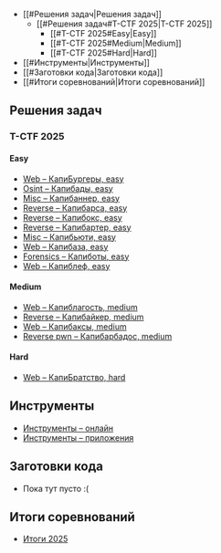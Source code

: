- [[#Решения задач|Решения задач]]
	- [[#Решения задач#T-CTF 2025|T-CTF 2025]]
		- [[#T-CTF 2025#Easy|Easy]]
		- [[#T-CTF 2025#Medium|Medium]]
		- [[#T-CTF 2025#Hard|Hard]]
- [[#Инструменты|Инструменты]]
- [[#Заготовки кода|Заготовки кода]]
- [[#Итоги соревнований|Итоги соревнований]]


## Решения задач

### T-CTF 2025

#### Easy

- [Web – КапиБургеры, easy](Web%20%E2%80%93%20%D0%9A%D0%B0%D0%BF%D0%B8%D0%91%D1%83%D1%80%D0%B3%D0%B5%D1%80%D1%8B,%20easy.md)
- [Osint – Капибады, easy](Osint%20%E2%80%93%20%D0%9A%D0%B0%D0%BF%D0%B8%D0%B1%D0%B0%D0%B4%D1%8B,%20easy.md)
- [Misc – Капибаннер, easy](Misc%20%E2%80%93%20%D0%9A%D0%B0%D0%BF%D0%B8%D0%B1%D0%B0%D0%BD%D0%BD%D0%B5%D1%80,%20easy.md)
- [Reverse – Капибарса, easy](Reverse%20%E2%80%93%20%D0%9A%D0%B0%D0%BF%D0%B8%D0%B1%D0%B0%D1%80%D1%81%D0%B0,%20easy.md)
- [Reverse – Капибокс, easy](Reverse%20%E2%80%93%20%D0%9A%D0%B0%D0%BF%D0%B8%D0%B1%D0%BE%D0%BA%D1%81,%20easy.md)
- [Reverse – Капибартер, easy](Reverse%20%E2%80%93%20%D0%9A%D0%B0%D0%BF%D0%B8%D0%B1%D0%B0%D1%80%D1%82%D0%B5%D1%80,%20easy.md)
- [Misc – Капибьюти, easy](Misc%20%E2%80%93%20%D0%9A%D0%B0%D0%BF%D0%B8%D0%B1%D1%8C%D1%8E%D1%82%D0%B8,%20easy.md)
- [Web – Капибаза, easy](Web%20%E2%80%93%20%D0%9A%D0%B0%D0%BF%D0%B8%D0%B1%D0%B0%D0%B7%D0%B0,%20easy.md)
- [Forensics – Капиботы, easy](Forensics%20%E2%80%93%20%D0%9A%D0%B0%D0%BF%D0%B8%D0%B1%D0%BE%D1%82%D1%8B,%20easy.md)
- [Web – Капиблеф, easy](Web%20%E2%80%93%20%D0%9A%D0%B0%D0%BF%D0%B8%D0%B1%D0%BB%D0%B5%D1%84,%20easy.md)

#### Medium

- [Web – Капиблагость, medium](Web%20%E2%80%93%20%D0%9A%D0%B0%D0%BF%D0%B8%D0%B1%D0%BB%D0%B0%D0%B3%D0%BE%D1%81%D1%82%D1%8C,%20medium.md)
- [Reverse – Капибайкер, medium](Reverse%20%E2%80%93%20%D0%9A%D0%B0%D0%BF%D0%B8%D0%B1%D0%B0%D0%B9%D0%BA%D0%B5%D1%80,%20medium.md)
- [Web – Капибаксы, medium](Web%20%E2%80%93%20%D0%9A%D0%B0%D0%BF%D0%B8%D0%B1%D0%B0%D0%BA%D1%81%D1%8B,%20medium.md)
- [Reverse pwn – Капибарбадос, medium](Reverse%20pwn%20%E2%80%93%20%D0%9A%D0%B0%D0%BF%D0%B8%D0%B1%D0%B0%D1%80%D0%B1%D0%B0%D0%B4%D0%BE%D1%81,%20medium.md)

#### Hard

- [Web – КапиБратство, hard](Web%20%E2%80%93%20%D0%9A%D0%B0%D0%BF%D0%B8%D0%91%D1%80%D0%B0%D1%82%D1%81%D1%82%D0%B2%D0%BE,%20hard.md)


## Инструменты

- [Инструменты – онлайн](%D0%98%D0%BD%D1%81%D1%82%D1%80%D1%83%D0%BC%D0%B5%D0%BD%D1%82%D1%8B%20%E2%80%93%20%D0%BE%D0%BD%D0%BB%D0%B0%D0%B9%D0%BD.md)
- [Инструменты – приложения](%D0%98%D0%BD%D1%81%D1%82%D1%80%D1%83%D0%BC%D0%B5%D0%BD%D1%82%D1%8B%20%E2%80%93%20%D0%BF%D1%80%D0%B8%D0%BB%D0%BE%D0%B6%D0%B5%D0%BD%D0%B8%D1%8F.md)


## Заготовки кода

- Пока тут пусто :(


## Итоги соревнований

- [Итоги 2025](%D0%98%D1%82%D0%BE%D0%B3%D0%B8%202025.md)

